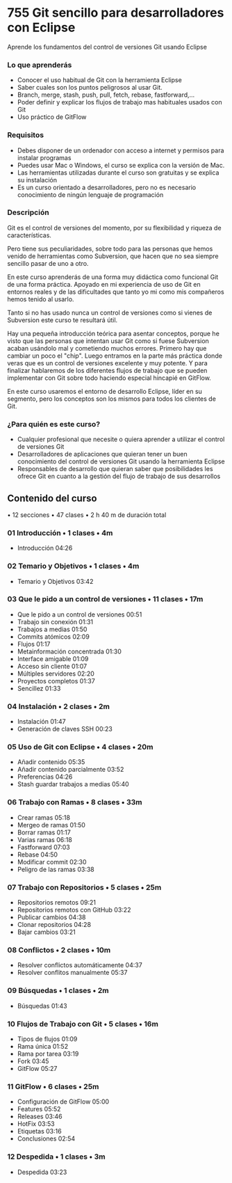 # 755 Git sencillo para desarrolladores con Eclipse

Aprende los fundamentos del control de versiones Git usando Eclipse

### Lo que aprenderás

* Conocer el uso habitual de Git con la herramienta Eclipse
* Saber cuales son los puntos peligrosos al usar Git.
* Branch, merge, stash, push, pull, fetch, rebase, fastforward,...
* Poder definir y explicar los flujos de trabajo mas habituales usados con Git
* Uso práctico de GitFlow

### Requisitos

* Debes disponer de un ordenador con acceso a internet y permisos para instalar programas
* Puedes usar Mac o Windows, el curso se explica con la versión de Mac.
* Las herramientas utilizadas durante el curso son gratuitas y se explica su instalación
* Es un curso orientado a desarrolladores, pero no es necesario conocimiento de ningún lenguaje de programación

### Descripción

Git es el control de versiones del momento, por su flexibilidad y riqueza de características.

Pero tiene sus peculiaridades, sobre todo para las personas que hemos venido de herramientas como Subversion, que hacen que no sea siempre sencillo pasar de uno a otro.

En este curso aprenderás de una forma muy didáctica como funcional Git de una forma práctica. Apoyado en mi experiencia de uso de Git en entornos reales y de las dificultades que tanto yo mi como mis compañeros hemos tenido al usarlo.

Tanto si no has usado nunca un control de versiones como si vienes de Subversion este curso te resultará útil.

Hay una pequeña introducción teórica para asentar conceptos, porque he visto que las personas que intentan usar Git como si fuese Subversion acaban usándolo mal y cometiendo muchos errores. Primero hay que cambiar un poco el "chip". Luego entramos en la parte más práctica donde veras que es un control de versiones excelente y muy potente. Y para finalizar hablaremos de los diferentes flujos de trabajo que se pueden implementar con Git sobre todo haciendo especial hincapié en GitFlow.

En este curso usaremos el entorno de desarrollo Eclipse, líder en su segmento, pero los conceptos son los mismos para todos los clientes de Git.

### ¿Para quién es este curso?

* Cualquier profesional que necesite o quiera aprender a utilizar el control de versiones Git
* Desarrolladores de aplicaciones que quieran tener un buen conocimiento del control de versiones Git usando la herramienta Eclipse
* Responsables de desarrollo que quieran saber que posibilidades les ofrece Git en cuanto a la gestión del flujo de trabajo de sus desarrollos

## Contenido del curso

• 12 secciones • 47 clases • 2 h 40 m de duración total

### 01 Introducción • 1 clases • 4m

* Introducción 04:26

### 02 Temario y Objetivos • 1 clases • 4m

* Temario y Objetivos 03:42

### 03 Que le pido a un control de versiones • 11 clases • 17m

* Que le pido a un control de versiones 00:51
* Trabajo sin conexión 01:31
* Trabajos a medias 01:50
* Commits atómicos 02:09
* Flujos 01:17
* Metainformación concentrada 01:30
* Interface amigable 01:09
* Acceso sin cliente 01:07
* Múltiples servidores 02:20
* Proyectos completos 01:37
* Sencillez 01:33

### 04 Instalación • 2 clases • 2m

* Instalación 01:47
* Generación de claves SSH 00:23

### 05 Uso de Git con Eclipse • 4 clases • 20m

* Añadir contenido 05:35
* Añadir contenido parcialmente 03:52
* Preferencias 04:26
* Stash guardar trabajos a medias 05:40

### 06 Trabajo con Ramas • 8 clases • 33m

* Crear ramas 05:18
* Mergeo de ramas 01:50
* Borrar ramas 01:17
* Varias ramas 06:18
* Fastforward 07:03
* Rebase 04:50
* Modificar commit 02:30
* Peligro de las ramas 03:38

### 07 Trabajo con Repositorios • 5 clases • 25m

* Repositorios remotos 09:21
* Repositorios remotos con GitHub 03:22
* Publicar cambios 04:38
* Clonar repositorios 04:28
* Bajar cambios 03:21

### 08 Conflictos • 2 clases • 10m

* Resolver conflictos automáticamente 04:37
* Resolver conflitos manualmente 05:37

### 09 Búsquedas • 1 clases • 2m

* Búsquedas 01:43

### 10 Flujos de Trabajo con Git • 5 clases • 16m

* Tipos de flujos 01:09
* Rama única 01:52
* Rama por tarea 03:19
* Fork 03:45
* GitFlow 05:27

### 11 GitFlow • 6 clases • 25m

* Configuración de GitFlow 05:00
* Features 05:52
* Releases 03:46
* HotFix 03:53
* Etiquetas 03:16
* Conclusiones 02:54

### 12 Despedida • 1 clases • 3m

* Despedida 03:23
